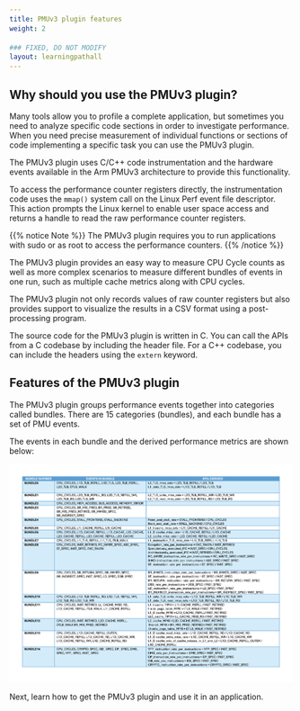 ```yaml
---
title: PMUv3 plugin features
weight: 2

### FIXED, DO NOT MODIFY
layout: learningpathall
---
```


## Why should you use the PMUv3 plugin?

Many tools allow you to profile a complete application, but sometimes you need to analyze specific code sections in order to investigate performance. When you need precise measurement of individual functions or sections of code implementing a specific task you can use the PMUv3 plugin. 

The PMUv3 plugin uses C/C++ code instrumentation and the hardware events available in the Arm PMUv3 architecture to provide this functionality. 

To access the performance counter registers directly, the instrumentation code uses the `mmap()` system call on the Linux Perf event file descriptor. This action prompts the Linux kernel to enable user space access and returns a handle to read the raw performance counter registers. 

{{% notice Note %}}
The PMUv3 plugin requires you to run applications with sudo or as root to access the performance counters.
{{% /notice %}}

The PMUv3 plugin provides an easy way to measure CPU Cycle counts as well as more complex scenarios to measure different bundles of events in one run, such as multiple cache metrics along with CPU cycles.

The PMUv3 plugin not only records values of raw counter registers but also provides support to visualize the results in a CSV format using a post-processing program. 

The source code for the PMUv3 plugin is written in C. You can call the APIs from a C codebase by including the header file. For a C++ codebase, you can include the headers using the `extern` keyword.

## Features of the PMUv3 plugin

The PMUv3 plugin groups performance events together into categories called bundles. There are 15 categories (bundles), and each bundle has a set of PMU events. 

The events in each bundle and the derived performance metrics are shown below: 

![example image alt-text#center](bundles.png "Table 1. Bundled Events")

Next, learn how to get the PMUv3 plugin and use it in an application. 
















































































































